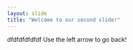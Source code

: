 ```yaml
---
layout: slide
title: "Welcome to our second slide!"
---
```

dfdfdfdfdfdf
Use the left arrow to go back!
